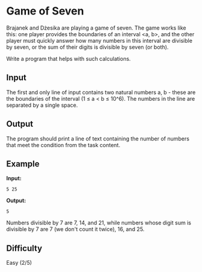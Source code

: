 # Game of Seven

Brajanek and Dżesika are playing a game of seven. The game works like this: one player provides the boundaries of an interval <a, b>, and the other player must quickly answer how many numbers in this interval are divisible by seven, or the sum of their digits is divisible by seven (or both).

Write a program that helps with such calculations.

## Input
The first and only line of input contains two natural numbers a, b - these are the boundaries of the interval (1 ≤ a < b ≤ 10^6). The numbers in the line are separated by a single space.

## Output
The program should print a line of text containing the number of numbers that meet the condition from the task content.

## Example
**Input:**
```
5 25
```

**Output:**
```
5
```

Numbers divisible by 7 are 7, 14, and 21, while numbers whose digit sum is divisible by 7 are 7 (we don't count it twice), 16, and 25.

## Difficulty
Easy (2/5)